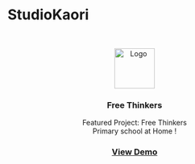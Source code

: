 # StudioKaori
<!-- PROJECT LOGO -->
<br />
<p align="center">
  <a href="https://github.com/asad-tirmizi/sda-group-project-gp3">
    <img src="https://raw.githubusercontent.com/StudioKaori/free-thinker/master/frontend/src/assets/img/components/navbar/logo-icon.png" alt="Logo" width="80" height="80">
  </a>

  <h3 align="center">Free Thinkers</h3>

  <p align="center">
    Featured Project: Free Thinkers<br />
  Primary school at Home !

  </p>
       <h3 align="center"><a href="https://free-thinker-d732f.web.app/" target="_blank">View Demo</a></h3>
</p>
